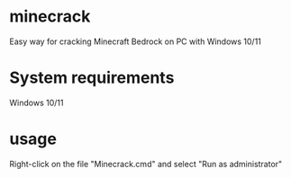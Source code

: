 # minecrack
Easy way for cracking Minecraft Bedrock on PC with Windows 10/11

# System requirements
Windows 10/11

# usage
Right-click on the file "Minecrack.cmd" and select "Run as administrator"
